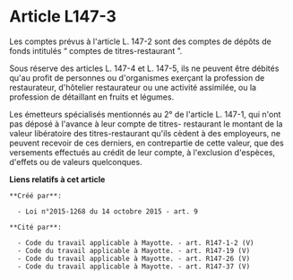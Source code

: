 # Article L147-3

Les comptes prévus à l'article L. 147-2 sont des comptes de dépôts de fonds intitulés “ comptes de titres-restaurant ”. 

Sous réserve des articles L. 147-4 et L. 147-5, ils ne peuvent être débités qu'au profit de personnes ou d'organismes
exerçant la profession de restaurateur, d'hôtelier restaurateur ou une activité assimilée, ou la profession de détaillant en
fruits et légumes. 

Les émetteurs spécialisés mentionnés au 2° de l'article L. 147-1, qui n'ont pas déposé à l'avance à leur compte de titres-
restaurant le montant de la valeur libératoire des titres-restaurant qu'ils cèdent à des employeurs, ne peuvent recevoir de
ces derniers, en contrepartie de cette valeur, que des versements effectués au crédit de leur compte, à l'exclusion
d'espèces, d'effets ou de valeurs quelconques.

**Liens relatifs à cet article**

	**Créé par**:

	  - Loi n°2015-1268 du 14 octobre 2015 - art. 9

	**Cité par**:

	  - Code du travail applicable à Mayotte. - art. R147-1-2 (V)
	  - Code du travail applicable à Mayotte. - art. R147-19 (V)
	  - Code du travail applicable à Mayotte. - art. R147-26 (V)
	  - Code du travail applicable à Mayotte. - art. R147-37 (V)
